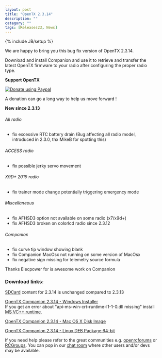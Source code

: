 ```yaml
---
layout: post
title: "OpenTX 2.3.14"
description: ""
category: ""
tags: [Releases23, News]
---
```

{% include JB/setup %}

We are happy to bring you this bug fix version of OpenTX 2.3.14.

Download and install Companion and use it to retrieve and transfer the latest OpenTX firmware to your radio after configuring the proper radio type.

**Support OpenTX**

<a href="https://www.paypal.com/cgi-bin/webscr?cmd=_s-xclick&amp;hosted_button_id=DJ9MASSKVW8WN" rel="nofollow"><img src="https://camo.githubusercontent.com/11b2f47d7b4af17ef3a803f57c37de3ac82ac039/68747470733a2f2f696d672e736869656c64732e696f2f62616467652f70617970616c2d646f6e6174652d79656c6c6f772e737667" alt="Donate using Paypal" data-canonical-src="https://img.shields.io/badge/paypal-donate-yellow.svg" style="max-width:100%;"></a>

A donation can go a long way to help us move forward !

**New since 2.3.13**

###### All radio
- fix excessive RTC battery drain (Bug affecting all radio model, introduced in 2.3.0, thx MikeB for spotting this)

###### ACCESS radio
- fix possible jerky servo movement

###### X9D+ 2019 radio
- fix trainer mode change potentially triggering emergency mode

###### Miscellaneous
- fix AFHSD3 option not available on some radio (x7/x9d+)
- fix AFHSD3 broken on colorlcd radio since 2.3.12

###### Companion
- fix curve tip window showing blank
- fix Companion MacOsx not running on some version of MacOsx
- fix negative sign missing for telemetry source formula

Thanks Elecpower for is awesome work on Companion

### Download links:

[SDCard](http://downloads.open-tx.org/2.3/release/sdcard/) content for 2.3.14 is unchanged compared to 2.3.13

[OpenTX Companion 2.3.14  - Windows Installer](https://downloads.open-tx.org/2.3/release/companion/windows/companion-windows-2.3.14.exe)  
If you get an error about "api-ms-win-crt-runtime-I1-1-0.dll missing" install [MS VC++ runtime](https://support.microsoft.com/en-us/help/2999226/update-for-universal-c-runtime-in-windows).

[OpenTX Companion 2.3.14  - Mac OS X Disk Image](https://downloads.open-tx.org/2.3/release/companion/macosx/opentx-companion-2.3.14.dmg)

[OpenTX Companion 2.3.14  - Linux DEB Package 64-bit](https://downloads.open-tx.org/2.3/release/companion/linux/companion23_2.3.14_amd64.deb)

If you need help please refer to the great communities e.g. [openrcforums](http://openrcforums.com/forum/viewforum.php?f=45) or [RCGroups](https://www.rcgroups.com/forums/showthread.php?3395177-Official-OpenTX-version-2-3-Discussion-Thread). You can pop in our [chat room](https://discord.gg/CZCwVx2) where other users and/or devs may be available.

